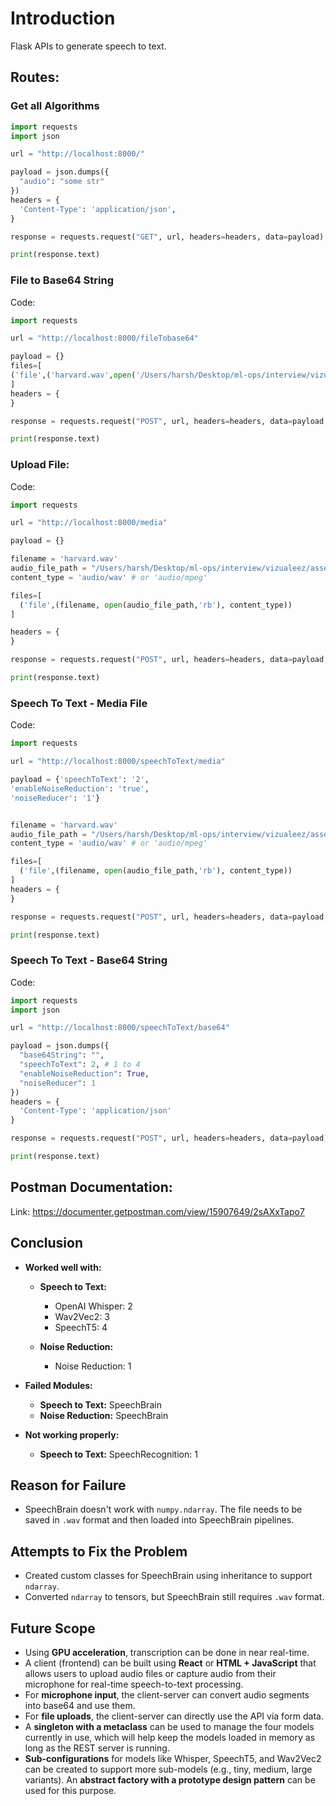 # Introduction
Flask APIs to generate speech to text. 

## Routes:

### Get all Algorithms
```py
import requests
import json

url = "http://localhost:8000/"

payload = json.dumps({
  "audio": "some str"
})
headers = {
  'Content-Type': 'application/json',
}

response = requests.request("GET", url, headers=headers, data=payload)

print(response.text)
```


### File to Base64 String
Code:
```py
import requests

url = "http://localhost:8000/fileTobase64"

payload = {}
files=[
('file',('harvard.wav',open('/Users/harsh/Desktop/ml-ops/interview/vizualeez/assesment/speech_to_text/upload/harvard.wav','rb'),'audio/wav'))
]
headers = {
}

response = requests.request("POST", url, headers=headers, data=payload, files=files)

print(response.text)

````

### Upload File:

Code: 
```py
import requests

url = "http://localhost:8000/media"

payload = {}

filename = 'harvard.wav'
audio_file_path = "/Users/harsh/Desktop/ml-ops/interview/vizualeez/assesment/speech_to_text/upload/harvard.wav"
content_type = 'audio/wav' # or 'audio/mpeg'

files=[
  ('file',(filename, open(audio_file_path,'rb'), content_type))
]

headers = {
}

response = requests.request("POST", url, headers=headers, data=payload, files=files)

print(response.text)

```

### Speech To Text - Media File
Code:
```py
import requests

url = "http://localhost:8000/speechToText/media"

payload = {'speechToText': '2',
'enableNoiseReduction': 'true',
'noiseReducer': '1'}


filename = 'harvard.wav'
audio_file_path = "/Users/harsh/Desktop/ml-ops/interview/vizualeez/assesment/speech_to_text/upload/harvard.wav"
content_type = 'audio/wav' # or 'audio/mpeg'

files=[
  ('file',(filename, open(audio_file_path,'rb'), content_type))
]
headers = {
}

response = requests.request("POST", url, headers=headers, data=payload, files=files)

print(response.text)
```

### Speech To Text - Base64 String
Code:
```py
import requests
import json

url = "http://localhost:8000/speechToText/base64"

payload = json.dumps({
  "base64String": "",
  "speechToText": 2, # 1 to 4
  "enableNoiseReduction": True,
  "noiseReducer": 1
})
headers = {
  'Content-Type': 'application/json'
}

response = requests.request("POST", url, headers=headers, data=payload)

print(response.text)


```

## Postman Documentation:
Link: https://documenter.getpostman.com/view/15907649/2sAXxTapo7

## Conclusion
- **Worked well with:**
    - **Speech to Text:**
        - OpenAI Whisper: 2
        - Wav2Vec2: 3
        - SpeechT5: 4

    - **Noise Reduction:**
        - Noise Reduction: 1

- **Failed Modules:**
    - **Speech to Text:** SpeechBrain
    - **Noise Reduction:** SpeechBrain

- **Not working properly:**
    - **Speech to Text:** SpeechRecognition: 1

## Reason for Failure
- SpeechBrain doesn't work with `numpy.ndarray`. The file needs to be saved in `.wav` format and then loaded into SpeechBrain pipelines.

## Attempts to Fix the Problem
- Created custom classes for SpeechBrain using inheritance to support `ndarray`.
- Converted `ndarray` to tensors, but SpeechBrain still requires `.wav` format.

## Future Scope
- Using **GPU acceleration**, transcription can be done in near real-time.
- A client (frontend) can be built using **React** or **HTML + JavaScript** that allows users to upload audio files or capture audio from their microphone for real-time speech-to-text processing.
- For **microphone input**, the client-server can convert audio segments into base64 and use them.
- For **file uploads**, the client-server can directly use the API via form data.
- A **singleton with a metaclass** can be used to manage the four models currently in use, which will help keep the models loaded in memory as long as the REST server is running.
- **Sub-configurations** for models like Whisper, SpeechT5, and Wav2Vec2 can be created to support more sub-models (e.g., tiny, medium, large variants). An **abstract factory with a prototype design pattern** can be used for this purpose.



